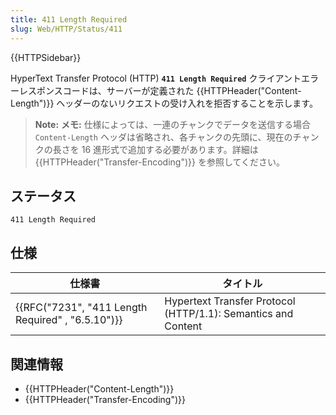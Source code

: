 ```yaml
---
title: 411 Length Required
slug: Web/HTTP/Status/411
---
```

{{HTTPSidebar}}

HyperText Transfer Protocol (HTTP) **`411 Length Required`** クライアントエラーレスポンスコードは、サーバーが定義された {{HTTPHeader("Content-Length")}} ヘッダーのないリクエストの受け入れを拒否することを示します。

> **Note:** **メモ:** 仕様によっては、一連のチャンクでデータを送信する場合 `Content-Length` ヘッダは省略され、各チャンクの先頭に、現在のチャンクの長さを 16 進形式で追加する必要があります。詳細は {{HTTPHeader("Transfer-Encoding")}} を参照してください。

## ステータス

```
411 Length Required
```

## 仕様

| 仕様書                                                           | タイトル                                                      |
| ---------------------------------------------------------------- | ------------------------------------------------------------- |
| {{RFC("7231", "411 Length Required" , "6.5.10")}} | Hypertext Transfer Protocol (HTTP/1.1): Semantics and Content |

## 関連情報

- {{HTTPHeader("Content-Length")}}
- {{HTTPHeader("Transfer-Encoding")}}
